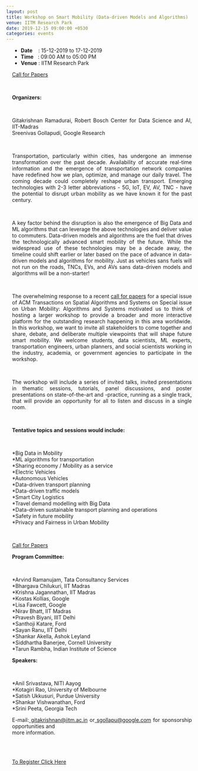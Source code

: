 ```yaml
---
layout: post
title: Workshop on Smart Mobility (Data-driven Models and Algorithms)
venue: IITM Research Park
date: 2019-12-15 09:00:00 +0530
categories: events
---
```

<div style="padding-left:16px">

<ul class="mb-5">
        <li><b>Date</b>&nbsp;&nbsp;&nbsp;  : 15-12-2019 to 17-12-2019</li>
        <li><b>Time</b>&nbsp;&nbsp; : 09:00 AM to 05:00 PM </li>
        <li><b>Venue</b> : IITM Research Park</li>
</ul>

<a href="/images/CFP_WSM2019_v2.pdf">Call for Papers</a><br>

<br><strong><p align="justify">Organizers:</p></strong><br><p align="justify">Gitakrishnan Ramadurai, Robert Bosch Center for Data Science and AI, IIT-Madras <br> Sreenivas Gollapudi, Google Research</p><br>
<p align="justify"> Transportation, particularly within cities, has undergone an immense transformation over the past decade. Availability of accurate real-time information and the emergence of transportation network companies have redefined how we plan, optimize, and manage our daily travel. The coming decade could completely reshape urban transport. Emerging technologies with 2-3 letter abbreviations - 5G, IoT, EV, AV, TNC - have the potential to disrupt urban mobility as we have known it for the past century. </p><br>

<p align="justify"> A key factor behind the disruption is also the emergence of Big Data and ML algorithms that can leverage the above technologies and deliver value to commuters. Data-driven models and algorithms are the fuel that drives the technologically advanced smart mobility of the future. While the widespread use of these technologies may be a decade away, the timeline could shift earlier or later based on the pace of advance in data-driven models and algorithms for mobility. Just as vehicles sans fuels will not run on the roads, TNCs, EVs, and AVs sans data-driven models and algorithms will be a non-starter!</p><br>

<p align="justify">The overwhelming response to a recent <a href="https://tsas.acm.org/special_issue.cfm">call for papers</a> for a special issue of ACM Transactions on Spatial Algorithms and Systems on Special issue on Urban Mobility: Algorithms and Systems motivated us to think of hosting a larger workshop to provide a broader and more interactive platform for the outstanding research happening in this area worldwide. In this workshop, we want to invite all stakeholders to come together and share, debate, and deliberate multiple viewpoints that will shape future smart mobility. We welcome students, data scientists, ML experts, transportation engineers, urban planners, and social scientists working in the industry, academia, or government agencies to participate in the workshop. </p><br>

<p align="justify"> The workshop will include a series of invited talks, invited presentations in thematic sessions,
tutorials, panel discussions, and poster presentations on state-of-the-art and -practice, running as a single track, that will provide an opportunity for all to listen and discuss in a single room.</p><br>

<strong><p align="justify">Tentative topics and sessions would include:</p></strong><br>

<p align="justify">

*Big Data in Mobility <br>
*ML algorithms for transportation<br>
*Sharing economy / Mobility as a service <br>
*Electric Vehicles <br>
*Autonomous Vehicles <br>
*Data-driven transport planning <br>
*Data-driven traffic models <br>
*Smart City Logistics <br>
*Travel demand modelling with Big Data <br>
*Data-driven sustainable transport planning and operations <br>
*Safety in future mobility <br>
*Privacy and Fairness in Urban Mobility <br></p><br>

<a href="/images/CFP_WSM2019_v2.pdf">Call for Papers</a><br>

<strong><p align="justify">Program Committee:</p></strong><br>
<p align="justify">
*Arvind Ramanujam, Tata Consultancy Services <br>
*Bhargava Chilukuri, IIT Madras <br>
*Krishna Jagannathan, IIT Madras <br>
*Kostas Kollias, Google <br>
*Lisa Fawcett, Google <br>
*Nirav Bhatt, IIT Madras <br>
*Pravesh Biyani, IIIT Delhi <br>
*Santhoji Katare, Ford <br>
*Sayan Ranu, IIT Delhi <br>
*Shankar Akella, Ashok Leyland <br>
*Siddhartha Banerjee, Cornell University <br>
*Tarun Rambha, Indian Institute of Science <br>

<strong><p align="justify">Speakers:</p></strong><br>
<p align="justify">
*Anil Srivastava, NITI Aayog <br>
*Kotagiri Rao, University of Melbourne <br>
*Satish Ukkusuri, Purdue University <br>
*Shankar Vishwanathan, Ford <br>
*Srini Peeta, Georgia Tech <br>



<p align="justify"> E-mail:<a href="#"> gitakrishnan@iitm.ac.in</a> or<a href="#"> sgollapu@google.com</a> for sponsorship opportunities and<br> more information.</p><br><br>

<a href="https://forms.gle/Uhv7F2KetQrDFLaH6">To Register Click Here</a><br>




